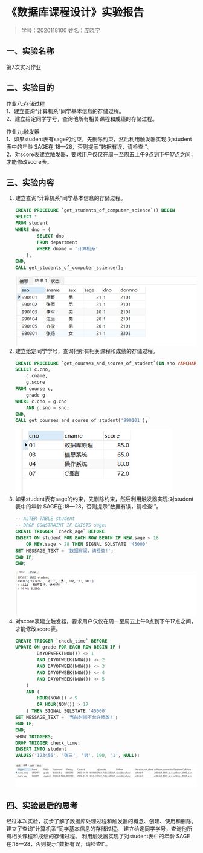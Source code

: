 # 《数据库课程设计》实验报告

> 学号：2020118100  姓名：庞晓宇


## 一、实验名称
第7次实习作业


## 二、实验目的
作业八:存储过程  
1、建立查询“计算机系”同学基本信息的存储过程。  
2、建立给定同学学号，查询他所有相关课程和成绩的存储过程。

作业九:触发器  
1、如果student表有sage的约束，先删除约束，然后利用触发器实现:对student表中的年龄 SAGE在:18—28，否则提示“数据有误，请检查!”。  
2、对score表建立触发器，要求用户仅仅在周一至周五上午9点到下午17点之间，才能修改score表。


## 三、实验内容
1. 建立查询“计算机系”同学基本信息的存储过程。
    ```sql
    CREATE PROCEDURE `get_students_of_computer_science`() BEGIN
    SELECT *
    FROM student
    WHERE dno = (
            SELECT dno
            FROM department
            WHERE dname = '计算机系'
        );
    END;
    CALL get_students_of_computer_science();
    ```
    ![](imgs/2022-04-26-16-53-32.png)
2. 建立给定同学学号，查询他所有相关课程和成绩的存储过程。
    ```sql
    CREATE PROCEDURE `get_courses_and_scores_of_student`(IN sno VARCHAR(10)) BEGIN
    SELECT c.cno,
        c.cname,
        g.score
    FROM course c,
        grade g
    WHERE c.cno = g.cno
        AND g.sno = sno;
    END;
    CALL get_courses_and_scores_of_student('990101');
    ```
    ![](imgs/2022-04-26-16-53-47.png)
3. 如果student表有sage的约束，先删除约束，然后利用触发器实现:对student表中的年龄 SAGE在:18—28，否则提示“数据有误，请检查!”。
    ```sql
    -- ALTER TABLE student
    -- DROP CONSTRAINT IF EXISTS sage;
    CREATE TRIGGER `check_age` BEFORE
    INSERT ON student FOR EACH ROW BEGIN IF NEW.sage < 18
        OR NEW.sage > 28 THEN SIGNAL SQLSTATE '45000'
    SET MESSAGE_TEXT = '数据有误，请检查!';
    END IF;
    END;
    ```
    ![](imgs/2022-04-26-17-02-22.png)
4. 对score表建立触发器，要求用户仅仅在周一至周五上午9点到下午17点之间，才能修改score表。
    ```sql
    CREATE TRIGGER `check_time` BEFORE
    UPDATE ON grade FOR EACH ROW BEGIN IF (
            DAYOFWEEK(NOW()) <> 1
            AND DAYOFWEEK(NOW()) <> 2
            AND DAYOFWEEK(NOW()) <> 3
            AND DAYOFWEEK(NOW()) <> 4
            AND DAYOFWEEK(NOW()) <> 5
        )
        AND (
            HOUR(NOW()) < 9
            OR HOUR(NOW()) > 17
        ) THEN SIGNAL SQLSTATE '45000'
    SET MESSAGE_TEXT = '当前时间不允许修改!';
    END IF;
    END;
    SHOW TRIGGERS;
    DROP TRIGGER check_time;
    INSERT INTO student
    VALUES('123456', '张三', '男', 100, '1', NULL);
    ```
    ![](imgs/2022-04-26-16-57-00.png)


## 四、实验最后的思考
经过本次实验，初步了解了数据库处理过程和触发器的概念、创建、使用和删除。
建立了查询“计算机系”同学基本信息的存储过程。
建立给定同学学号，查询他所有相关课程和成绩的存储过程。
利用触发器实现了对student表中的年龄 SAGE在:18—28，否则提示“数据有误，请检查!”。
